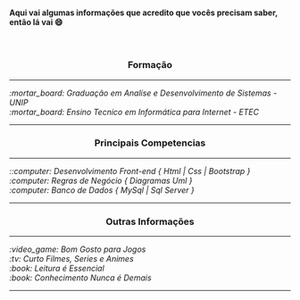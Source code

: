 
#### Aqui vai algumas informações que acredito que vocês precisam saber, então lá vai :smile:
<br>
    <h3 align="center">Formação</h3>
<hr>
    <i align="center"><i>:mortar_board:</i>  Graduação em Analíse e Desenvolvimento de Sistemas - UNIP</i>
    <br>
    <i align="center"><i>:mortar_board:</i>  Ensino Tecnico em Informática para Internet - ETEC</i>
<hr>
<h3 align="center">Principais Competencias</h3>
<hr>
    <i align="center"><i>::computer:</i>  Desenvolvimento Front-end { Html | Css | Bootstrap }</i>
    <br>
    <i align="center"><i>:computer:</i>   Regras de Negócio { Diagramas Uml }</i>
    <br>
    <i align="center"><i>:computer:</i>   Banco de Dados { MySql | Sql Server }</i>
<hr>
<h3 align="center">Outras Informações</h3>
<hr>
    <i align="center"><i>:video_game:</i>  Bom Gosto para Jogos</i>
    <br>
    <i align="center"><i>:tv:</i>   Curto Filmes, Series e Animes</i>
    <br>
    <i align="center"><i>:book:</i>   Leitura é Essencial</i>
    <br>
    <i align="center"><i>:book:</i>   Conhecimento Nunca é Demais</i>
<hr>
